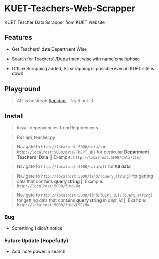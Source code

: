 # KUET-Teachers-Web-Scrapper
KUET Teacher Data Scrapper from [KUET Website](http://www.kuet.ac.bd/)

## Features
- Get Teachers' data Department Wise

- Search for Teachers' /Department wise with name/email/phone 

- Offline Scrapping added, So scrapping is possible even in KUET site is down
 
## Playground

> API is hostes in [Rapidapi](https://rapidapi.com/2013nuhash/api/kuet_bus) . Try it out :D


## Install

> Install dependencies from Requirements

> Run api_teacher.py

> Navigate to `http://localhost:5000/data/` or `http://localhost:5000/data/{DEPT_ID}` for perticular <b> Department Teachers' Data</b> || Example: `http://localhost:5000/data/CSE/` 

> Navigate to `http://localhost:5000/data/all` for <b>All data</b>

> Navigate to `http://localhost:5000/find/{query_string}` for getting data that contains <b>query string </b> || Example: `http://localhost:5000/find/Ha`

> Navigate to `http://localhost:5000/find/{DEPT_ID}/{query_string}` for getting data that contains <b>query string </b> in <i>dept_id</i>  || Example: `http://localhost:5000/find/CSE/Ha`

### Bug
- Something I didn't notice

### Future Update (Hopefully)

- Add more power in search

